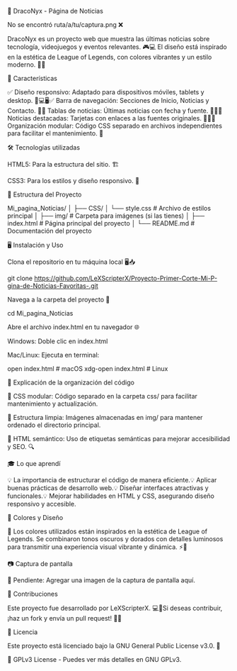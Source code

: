 📰 DracoNyx - Página de Noticias

No se encontró ruta/a/tu/captura.png ❌

DracoNyx es un proyecto web que muestra las últimas noticias sobre tecnología, videojuegos y eventos relevantes. 🎮💻 El diseño está inspirado en la estética de League of Legends, con colores vibrantes y un estilo moderno. 🎨✨

🚀 Características

✅ Diseño responsivo: Adaptado para dispositivos móviles, tablets y desktop. 📱💻🖥️✅ Barra de navegación: Secciones de Inicio, Noticias y Contacto. 🧭✅ Tablas de noticias: Últimas noticias con fecha y fuente. 📅📰✅ Noticias destacadas: Tarjetas con enlaces a las fuentes originales. 🔗✨✅ Organización modular: Código CSS separado en archivos independientes para facilitar el mantenimiento. 📂

🛠️ Tecnologías utilizadas

HTML5: Para la estructura del sitio. 🏗️

CSS3: Para los estilos y diseño responsivo. 🎨

📁 Estructura del Proyecto

Mi_pagina_Noticias/
│
├── CSS/
│   └── style.css  # Archivo de estilos principal
│
├── img/           # Carpeta para imágenes (si las tienes)
│
├── index.html     # Página principal del proyecto
│
└── README.md      # Documentación del proyecto

🖥️ Instalación y Uso

Clona el repositorio en tu máquina local 🖥️📥

git clone https://github.com/LeXScripterX/Proyecto-Primer-Corte-Mi-P-gina-de-Noticias-Favoritas-.git

Navega a la carpeta del proyecto 📂

cd Mi_pagina_Noticias

Abre el archivo index.html en tu navegador 🌐

Windows: Doble clic en index.html

Mac/Linux: Ejecuta en terminal:

open index.html  # macOS
xdg-open index.html  # Linux

📌 Explicación de la organización del código

📌 CSS modular: Código separado en la carpeta css/ para facilitar mantenimiento y actualización.

📌 Estructura limpia: Imágenes almacenadas en img/ para mantener ordenado el directorio principal.

📌 HTML semántico: Uso de etiquetas semánticas para mejorar accesibilidad y SEO. 🔍

🎓 Lo que aprendí

💡 La importancia de estructurar el código de manera eficiente.💡 Aplicar buenas prácticas de desarrollo web.💡 Diseñar interfaces atractivas y funcionales.💡 Mejorar habilidades en HTML y CSS, asegurando diseño responsivo y accesible.

🎨 Colores y Diseño

🎨 Los colores utilizados están inspirados en la estética de League of Legends. Se combinaron tonos oscuros y dorados con detalles luminosos para transmitir una experiencia visual vibrante y dinámica. ⚡🌟

📷 Captura de pantalla

📌 Pendiente: Agregar una imagen de la captura de pantalla aquí.

🤝 Contribuciones

Este proyecto fue desarrollado por LeXScripterX. 💻🚀Si deseas contribuir, ¡haz un fork y envía un pull request! 🔄✨

📜 Licencia

Este proyecto está licenciado bajo la GNU General Public License v3.0. 📝

📌 GPLv3 License - Puedes ver más detalles en GNU GPLv3.


